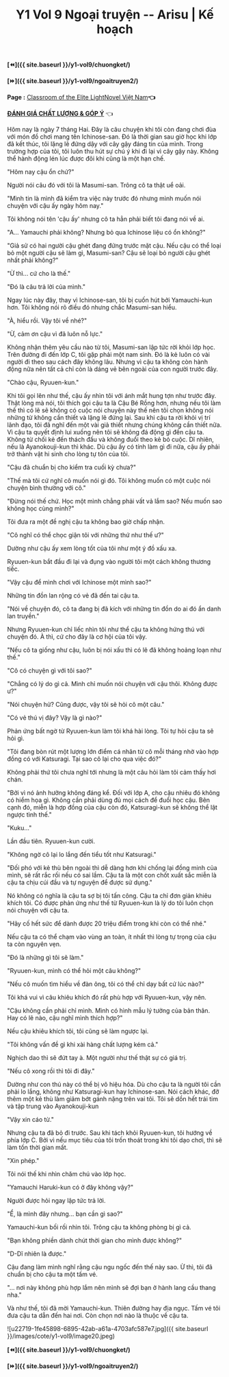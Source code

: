 ﻿---
layout: post
title: Y1 Vol 9 Ngoại truyện -- Arisu | Kế hoạch
permalink: /y1-vol9/ngoaitruyen1/
---

**[⏪]({{ site.baseurl }}/y1-vol9/chuongket/)**

**[⏩]({{ site.baseurl }}/y1-vol9/ngoaitruyen2/)**

**Page :** [Classroom of the Elite LightNovel Việt Nam](http://facebook.com/Classroom.of.the.Elite.VN)**👈**

[**ĐÁNH GIÁ CHẤT LƯỢNG & GÓP Ý**](https://bit.ly/danhgiagopy) 👈

Hôm nay là ngày 7 tháng Hai. Đây là câu chuyện khi tôi còn đang chơi đùa với món đồ chơi mang tên Ichinose-san. Đó là thời gian sau giờ học khi lớp đã kết thúc, tôi lặng lẽ đứng dậy với cây gậy đáng tin của mình. Trong trường hợp của tôi, tôi luôn thu hút sự chú ý khi đi lại vì cây gậy này. Không thể hành động lén lúc được đôi khi cũng là một hạn chế.

"Hôm nay cậu ổn chứ?"

Người nói câu đó với tôi là Masumi-san. Trông cô ta thật uể oải.

"Mình tin là mình đã kiểm tra việc này trước đó nhưng mình muốn nói chuyện với cậu ấy ngày hôm nay."

Tôi không nói tên 'cậu ấy' nhưng cô ta hẳn phải biết tôi đang nói về ai.

"A... Yamauchi phải không? Nhưng bỏ qua Ichinose liệu có ổn không?"

"Giả sử có hai người cậu ghét đang đứng trước mặt cậu. Nếu cậu có thể loại bỏ một người cậu sẽ làm gì, Masumi-san? Cậu sẽ loại bỏ người cậu ghét nhất phải không?"

"Ừ thì... cứ cho là thế."

"Đó là câu trả lời của mình."

Ngay lúc này đây, thay vì Ichinose-san, tôi bị cuốn hút bởi Yamauchi-kun hơn. Tôi không nói rõ điều đó nhưng chắc Masumi-san hiểu.

"À, hiểu rồi. Vậy tôi về nhé?"

"Ừ, cảm ơn cậu vì đã luôn nỗ lực."

Không nhận thêm yêu cầu nào từ tôi, Masumi-san lập tức rời khỏi lớp học. Trên đường đi đến lớp C, tôi gặp phải một nam sinh. Đó là kẻ luôn có vài người đi theo sau cách đây không lâu. Nhưng vì cậu ta không còn hành động nữa nên tất cả chỉ còn là dáng vẻ bên ngoài của con người trước đây.

"Chào cậu, Ryuuen-kun."

Khi tôi gọi lên như thế, cậu ấy nhìn tôi với ánh mắt hung tợn như trước đây. Thật lòng mà nói, tôi thích gọi cậu ta là Cậu Bé Rồng hơn, nhưng nếu tôi làm thế thì có lẽ sẽ không có cuộc nói chuyện này thế nên tôi chọn không nói những từ không cần thiết và lặng lẽ đứng lại. Sau khi cậu ta rời khỏi vị trí lãnh đạo, tôi đã nghĩ đến một vài giả thiết nhưng chúng không cần thiết nữa. Vì cậu ta quyết định lui xuống nên tôi sẽ không đá động gì đến cậu ta. Không từ chối kẻ đến thách đấu và không đuổi theo kẻ bỏ cuộc. Dĩ nhiên, nếu là Ayanokouji-kun thì khác. Dù cậu ấy có tính làm gì đi nữa, cậu ấy phải trở thành vật hi sinh cho lòng tự tôn của tôi.

"Cậu đã chuẩn bị cho kiểm tra cuối kỳ chưa?"

"Thế mà tôi cứ nghĩ cô muốn nói gì đó. Tôi không muốn có một cuộc nói chuyện bình thường với cô."

"Đừng nói thế chứ. Học một mình chẳng phải vất vả lắm sao? Nếu muốn sao không học cùng mình?"

Tôi đưa ra một đề nghị cậu ta không bao giờ chấp nhận.

"Cô nghĩ có thể chọc giận tôi với những thứ như thế ư?"

Dường như cậu ấy xem lòng tốt của tôi như một ý đồ xấu xa.

Ryuuen-kun bắt đầu đi lại và đụng vào người tôi một cách không thương tiếc.

"Vậy cậu để mình chơi với Ichinose một mình sao?"

Những tin đồn lan rộng có vẻ đã đến tai cậu ta.

"Nói về chuyện đó, cô ta đang bị đã kích với những tin đồn do ai đó ẩn danh lan truyền."

Nhưng Ryuuen-kun chỉ liếc nhìn tôi như thể cậu ta không hứng thú với chuyện đó. À thì, cứ cho đây là cơ hội của tôi vậy.

"Nếu cô ta giống như cậu, luôn bị nói xấu thì có lẽ đã không hoảng loạn như thế."

"Cô có chuyện gì với tôi sao?"

"Chẳng có lý do gì cả. Mình chỉ muốn nói chuyện với cậu thôi. Không được ư?"

"Nói chuyện hử? Cũng được, vậy tôi sẽ hỏi cô một câu."

"Có vẻ thú vị đây? Vậy là gì nào?"

Phản ứng bất ngờ từ Ryuuen-kun làm tôi khá hài lòng. Tôi tự hỏi cậu ta sẽ hỏi gì.

"Tôi đang bòn rút một lượng lớn điểm cá nhân từ cô mỗi tháng nhờ vào hợp đồng có với Katsuragi. Tại sao cô lại cho qua việc đó?"

Không phải thứ tôi chưa nghĩ tới nhưng là một câu hỏi làm tôi cảm thấy hơi chán.

"Bởi vì nó ảnh hưởng không đáng kể. Đối với lớp A, cho cậu nhiêu đó không có hiểm họa gì. Không cần phải dùng đủ mọi cách để đuổi học cậu. Bên cạnh đó, miễn là hợp đồng của cậu còn đó, Katsuragi-kun sẽ không thể lật ngược tình thế."

"Kuku..."

Lần đầu tiên. Ryuuen-kun cười.

"Không ngờ cô lại lo lắng đến tiểu tốt như Katsuragi."

"Đối phó với kẻ thù bên ngoài thì dễ dàng hơn khi chống lại đồng minh của mình, sẽ rất rắc rối nếu có sai lầm. Cậu ta là một con chốt xuất sắc miễn là cậu ta chịu cúi đầu và tự nguyện để được sử dụng."

Nó không có nghĩa là cậu ta sợ bị tôi tấn công. Cậu ta chỉ đơn giản khiêu khích tôi. Có được phản ứng như thế từ Ryuuen-kun là lý do tôi luôn chọn nói chuyện với cậu ta.

"Hãy cố hết sức để dành được 20 triệu điểm trong khi còn có thể nhé."

Nếu cậu ta có thể chạm vào vùng an toàn, ít nhất thì lòng tự trọng của cậu ta còn nguyên vẹn.

"Đó là những gì tôi sẽ làm."

"Ryuuen-kun, mình có thể hỏi một câu không?"

"Nếu cô muốn tìm hiểu về đàn ông, tôi có thể chỉ dạy bất cứ lúc nào?"

Tôi khá vui vì câu khiêu khích đó rất phù hợp với Ryuuen-kun, vậy nên.

"Cậu không cần phải chỉ mình. Mình có hình mẫu lý tưởng của bản thân. Hay có lẽ nào, cậu nghĩ mình thích hợp?"

Nếu cậu khiêu khích tôi, tôi cũng sẽ làm ngược lại.

"Tôi không vấn đề gì khi xài hàng chất lượng kém cả."

Nghịch dao thì sẽ đứt tay à. Một người như thế thật sự có giá trị.

"Nếu cô xong rồi thì tôi đi đây."

Dường như con thú này có thể bị vô hiệu hóa. Dù cho cậu ta là người tôi cần phải lo lắng, không như Katsuragi-kun hay Ichinose-san. Nói cách khác, đỡ thêm một kẻ thù làm giảm bớt gánh nặng trên vai tôi. Tôi sẽ dồn hết trái tim và tập trung vào Ayanokouji-kun

"Vậy xin cáo từ."

Nhưng cậu ta đã bỏ đi trước. Sau khi tách khỏi Ryuuen-kun, tôi hướng về phía lớp C. Bởi vì nếu mục tiêu của tôi trốn thoát trong khi tôi dạo chơi, thì sẽ làm tốn thời gian mất.

"Xin phép."

Tôi nói thế khi nhìn chăm chú vào lớp học.

"Yamauchi Haruki-kun có ở đây không vậy?"

Người được hỏi ngay lập tức trả lời.

"Ể, là mình đây nhưng... bạn cần gì sao?"

Yamauchi-kun bối rối nhìn tôi. Trông cậu ta không phòng bị gì cả.

"Bạn không phiền dành chút thời gian cho mình được không?"

"D-Dĩ nhiên là được."

Cậu đang làm mình nghĩ rằng cậu ngu ngốc đến thế này sao. Ừ thì, tôi đã chuẩn bị cho cậu ta một tấm vé.

"\... nơi này không phù hợp lắm nên mình sẽ đợi bạn ở hành lang cầu thang nha."

Và như thế, tôi đã mời Yamauchi-kun. Thiên đường hay địa ngục. Tấm vé tôi đưa cậu ta dẫn đến hai nơi. Còn chọn nơi nào là thuộc về cậu ta.

![u22719-1fe45898-6895-42ab-a61a-4703afc587e7.jpg]({{ site.baseurl }}/images/cote/y1-vol9/image20.jpeg)

**[⏪]({{ site.baseurl }}/y1-vol9/chuongket/)**

**[⏩]({{ site.baseurl }}/y1-vol9/ngoaitruyen2/)**
